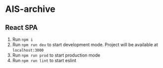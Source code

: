 # AIS-archive
## React SPA

1. Run `npm i`
2. Run `npm run dev` to start development mode. Project will be available at `localhost:3000`
3. Run `npm run prod` to start production mode
4. Run `npm run lint` to start eslint
